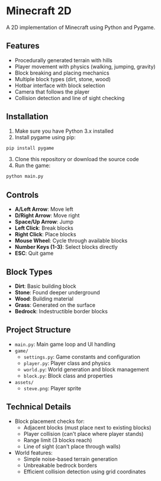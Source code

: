# Minecraft 2D

A 2D implementation of Minecraft using Python and Pygame.

## Features

- Procedurally generated terrain with hills
- Player movement with physics (walking, jumping, gravity)
- Block breaking and placing mechanics
- Multiple block types (dirt, stone, wood)
- Hotbar interface with block selection
- Camera that follows the player
- Collision detection and line of sight checking

## Installation

1. Make sure you have Python 3.x installed
2. Install pygame using pip:

```bash
pip install pygame
```

3. Clone this repository or download the source code
4. Run the game:

```bash
python main.py
```

## Controls

- **A/Left Arrow**: Move left
- **D/Right Arrow**: Move right
- **Space/Up Arrow**: Jump
- **Left Click**: Break blocks
- **Right Click**: Place blocks
- **Mouse Wheel**: Cycle through available blocks
- **Number Keys (1-3)**: Select blocks directly
- **ESC**: Quit game

## Block Types

- **Dirt**: Basic building block
- **Stone**: Found deeper underground
- **Wood**: Building material
- **Grass**: Generated on the surface
- **Bedrock**: Indestructible border blocks

## Project Structure

- `main.py`: Main game loop and UI handling
- `game/`
  - `settings.py`: Game constants and configuration
  - `player.py`: Player class and physics
  - `world.py`: World generation and block management
  - `block.py`: Block class and properties
- `assets/`
  - `steve.png`: Player sprite

## Technical Details

- Block placement checks for:
  - Adjacent blocks (must place next to existing blocks)
  - Player collision (can't place where player stands)
  - Range limit (3 blocks reach)
  - Line of sight (can't place through walls)
- World features:
  - Simple noise-based terrain generation
  - Unbreakable bedrock borders
  - Efficient collision detection using grid coordinates
